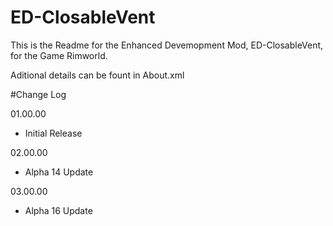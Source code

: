 # ED-ClosableVent
This is the Readme for the Enhanced Devemopment Mod, ED-ClosableVent, for the Game Rimworld.

Aditional details can be fount in About.xml

#Change Log

01.00.00
 * Initial Release

02.00.00
 * Alpha 14 Update

03.00.00
 * Alpha 16 Update